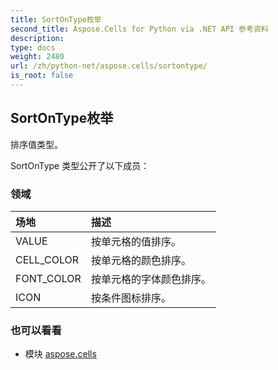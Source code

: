 ```yaml
---
title: SortOnType枚举
second_title: Aspose.Cells for Python via .NET API 参考资料
description:
type: docs
weight: 2480
url: /zh/python-net/aspose.cells/sortontype/
is_root: false
---
```

## SortOnType枚举
排序值类型。



SortOnType 类型公开了以下成员：

### 领域
|场地|描述|
| :- | :- |
| VALUE |按单元格的值排序。|
| CELL_COLOR |按单元格的颜色排序。|
| FONT_COLOR |按单元格的字体颜色排序。|
| ICON |按条件图标排序。|



### 也可以看看
* 模块 [aspose.cells](..)

